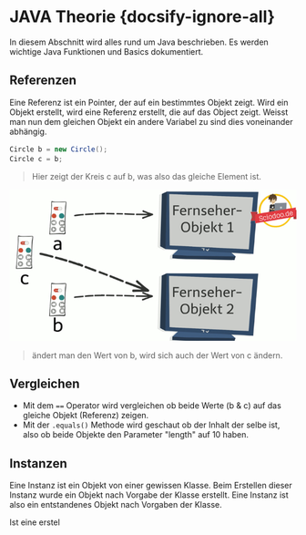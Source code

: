 # JAVA Theorie {docsify-ignore-all}

In diesem Abschnitt wird alles rund um Java beschrieben. Es werden wichtige Java Funktionen und Basics dokumentiert.

## Referenzen

Eine Referenz ist ein Pointer, der auf ein bestimmtes Objekt zeigt. Wird ein Objekt erstellt, wird eine Referenz erstellt, die auf das Object zeigt.
Weisst man nun dem gleichen Objekt ein andere Variabel zu sind dies voneinander abhängig.
```java
Circle b = new Circle();
Circle c = b;
```
> Hier zeigt der Kreis c auf b, was also das gleiche Element ist.

![Referenzen](referenz.jpeg)

> ändert man den Wert von b, wird sich auch der Wert von c ändern.

## Vergleichen

- Mit dem `==` Operator wird vergleichen ob beide Werte (b & c) auf das gleiche Objekt (Referenz) zeigen.
- Mit der `.equals()` Methode wird geschaut ob der Inhalt der selbe ist, also ob beide Objekte den Parameter "length" auf 10 haben.

## Instanzen

Eine Instanz ist ein Objekt von einer gewissen Klasse. Beim Erstellen dieser Instanz wurde ein Objekt nach Vorgabe der Klasse erstellt. Eine Instanz ist also ein entstandenes Objekt nach Vorgaben der Klasse.
<br>
<div class="question-box">
    Ist eine erstel
</div>